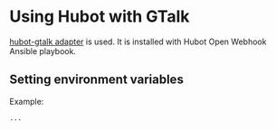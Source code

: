 # Using Hubot with GTalk

[hubot-gtalk adapter](https://github.com/atmos/hubot-gtalk) is used.
It is installed with Hubot Open Webhook Ansible playbook.

## Setting environment variables

Example:

    ...